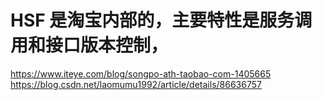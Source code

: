 # HSF 是淘宝内部的，主要特性是服务调用和接口版本控制，
 https://www.iteye.com/blog/songpo-ath-taobao-com-1405665 
 https://blog.csdn.net/laomumu1992/article/details/86636757 
